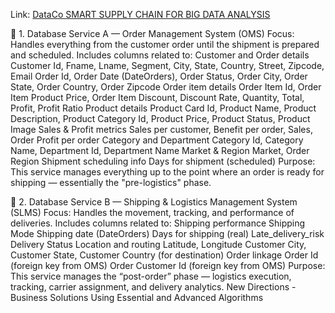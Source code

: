 Link: [DataCo SMART SUPPLY CHAIN FOR BIG DATA ANALYSIS](https://www.kaggle.com/datasets/shashwatwork/dataco-smart-supply-chain-for-big-data-analysis?resource=download)

🧩 1. Database Service A — Order Management System (OMS)
Focus: Handles everything from the customer order until the shipment is prepared and scheduled.
Includes columns related to:
Customer and Order details
Customer Id, Fname, Lname, Segment, City, State, Country, Street, Zipcode, Email
Order Id, Order Date (DateOrders), Order Status, Order City, Order State, Order Country, Order Zipcode
Order item details
Order Item Id, Order Item Product Price, Order Item Discount, Discount Rate, Quantity, Total, Profit, Profit Ratio
Product details
Product Card Id, Product Name, Product Description, Product Category Id, Product Price, Product Status, Product Image
Sales & Profit metrics
Sales per customer, Benefit per order, Sales, Order Profit per order
Category and Department
Category Id, Category Name, Department Id, Department Name
Market & Region
Market, Order Region
Shipment scheduling info
Days for shipment (scheduled)
Purpose:
This service manages everything up to the point where an order is ready for shipping — essentially the "pre-logistics" phase.

🚚 2. Database Service B — Shipping & Logistics Management System (SLMS)
Focus: Handles the movement, tracking, and performance of deliveries.
Includes columns related to:
Shipping performance
Shipping Mode
Shipping date (DateOrders)
Days for shipping (real)
Late_delivery_risk
Delivery Status
Location and routing
Latitude, Longitude
Customer City, Customer State, Customer Country (for destination)
Order linkage
Order Id (foreign key from OMS)
Order Customer Id (foreign key from OMS)
Purpose:
This service manages the “post-order” phase — logistics execution, tracking, carrier assignment, and delivery analytics.
New Directions - Business Solutions Using Essential and Advanced Algorithms
